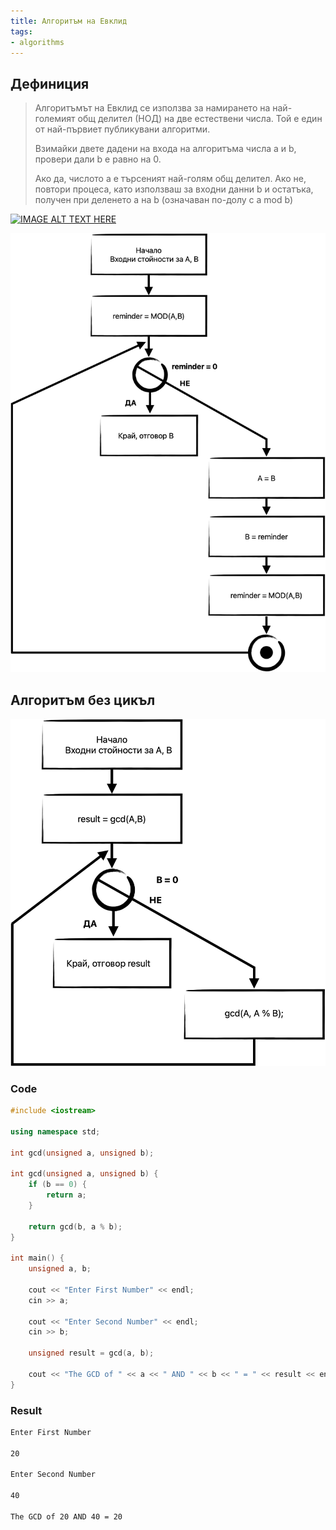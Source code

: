 ```yaml
---
title: Алгоритъм на Евклид
tags:
- algorithms
---
```


## Дефиниция

> Алгоритъмът на Евклид се използва за намирането на най-големият общ делител (НОД) на две естествени числа. Той е един от най-първиет публикувани алгоритми.
> 
> Взимайки двете дадени на входа на алгоритъма числа a и b, провери дали b е равно на 0.
> 
> Ако да, числото a е търсеният най-голям общ делител.
> Ако не, повтори процеса, като използваш за входни данни b и остатъка, получен при деленето a на b (означаван по-долу с a mod b)


[![IMAGE ALT TEXT HERE](https://img.youtube.com/vi/fwuj4yzoX1o/0.jpg)](https://www.youtube.com/watch?v=fwuj4yzoX1o)


![Euclid Algorith](notes/assets/euclid-algorith.png)



## Алгоритъм без цикъл

![Euclid Algorith Without Iterations](notes/assets/euclid-alorith-without-iterations.png)

### Code

```C++
#include <iostream>  
  
using namespace std;  
  
int gcd(unsigned a, unsigned b);  
  
int gcd(unsigned a, unsigned b) {  
    if (b == 0) {  
        return a;  
    }  
  
    return gcd(b, a % b);  
}  
  
int main() {  
    unsigned a, b;  
  
    cout << "Enter First Number" << endl;  
    cin >> a;  
  
    cout << "Enter Second Number" << endl;  
    cin >> b;  
  
    unsigned result = gcd(a, b);  
  
    cout << "The GCD of " << a << " AND " << b << " = " << result << endl;  
}
```

### Result
```bash
Enter First Number

20

Enter Second Number

40

The GCD of 20 AND 40 = 20
```